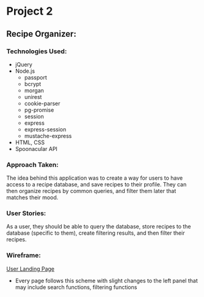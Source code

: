 # Project 2

## Recipe Organizer:
### Technologies Used:
- jQuery
- Node.js
    - passport
    - bcrypt
    - morgan
    - unirest
    - cookie-parser
    - pg-promise
    - session
    - express
    - express-session
    - mustache-express
- HTML, CSS
- Spoonacular API

### Approach Taken:
The idea behind this application was to create a way for users to have access to a recipe database, and save recipes to their profile. They can then organize recipes by common queries, and filter them later that matches their mood. 

### User Stories:
As a user, they should be able to query the database, store recipes to the database (specific to them), create filtering results, and then filter their recipes. 

### Wireframe: 
[User Landing Page](https://wireframe.cc/b0jHhn)
- Every page follows this scheme with slight changes to the left panel that may include search functions, filtering functions

